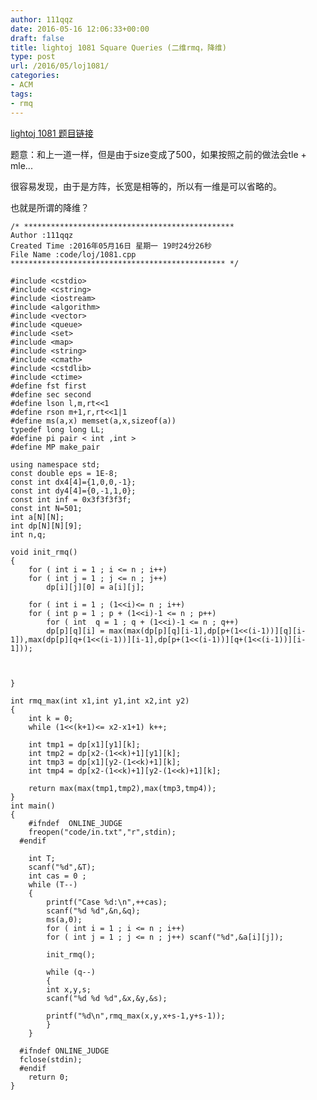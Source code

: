 ```yaml
---
author: 111qqz
date: 2016-05-16 12:06:33+00:00
draft: false
title: lightoj 1081 Square Queries (二维rmq，降维)
type: post
url: /2016/05/loj1081/
categories:
- ACM
tags:
- rmq
---
```


[lightoj 1081 题目链接](http://acm.hust.edu.cn/vjudge/problem/viewProblem.action?id=26798)



题意：和上一道一样，但是由于size变成了500，如果按照之前的做法会tle + mle...

很容易发现，由于是方阵，长宽是相等的，所以有一维是可以省略的。

也就是所谓的降维？



 

    
    /* ***********************************************
    Author :111qqz
    Created Time :2016年05月16日 星期一 19时24分26秒
    File Name :code/loj/1081.cpp
    ************************************************ */
    
    #include <cstdio>
    #include <cstring>
    #include <iostream>
    #include <algorithm>
    #include <vector>
    #include <queue>
    #include <set>
    #include <map>
    #include <string>
    #include <cmath>
    #include <cstdlib>
    #include <ctime>
    #define fst first
    #define sec second
    #define lson l,m,rt<<1
    #define rson m+1,r,rt<<1|1
    #define ms(a,x) memset(a,x,sizeof(a))
    typedef long long LL;
    #define pi pair < int ,int >
    #define MP make_pair
    
    using namespace std;
    const double eps = 1E-8;
    const int dx4[4]={1,0,0,-1};
    const int dy4[4]={0,-1,1,0};
    const int inf = 0x3f3f3f3f;
    const int N=501;
    int a[N][N];
    int dp[N][N][9];
    int n,q;
    
    void init_rmq()
    {
        for ( int i = 1 ; i <= n ; i++)
    	for ( int j = 1 ; j <= n ; j++)
    	    dp[i][j][0] = a[i][j];
    
        for ( int i = 1 ; (1<<i)<= n ; i++)
    	for ( int p = 1 ; p + (1<<i)-1 <= n ; p++)
    	    for ( int  q = 1 ; q + (1<<i)-1 <= n ; q++)
    		dp[p][q][i] = max(max(dp[p][q][i-1],dp[p+(1<<(i-1))][q][i-1]),max(dp[p][q+(1<<(i-1))][i-1],dp[p+(1<<(i-1))][q+(1<<(i-1))][i-1]));
    
    
    
    }
    
    int rmq_max(int x1,int y1,int x2,int y2)
    {
        int k = 0;
        while (1<<(k+1)<= x2-x1+1) k++;
    
        int tmp1 = dp[x1][y1][k];
        int tmp2 = dp[x2-(1<<k)+1][y1][k];
        int tmp3 = dp[x1][y2-(1<<k)+1][k];
        int tmp4 = dp[x2-(1<<k)+1][y2-(1<<k)+1][k];
    
        return max(max(tmp1,tmp2),max(tmp3,tmp4));
    }
    int main()
    {
    	#ifndef  ONLINE_JUDGE 
    	freopen("code/in.txt","r",stdin);
      #endif
    
    	int T;
    	scanf("%d",&T);
    	int cas = 0 ;
    	while (T--)
    	{
    	    printf("Case %d:\n",++cas);
    	    scanf("%d %d",&n,&q);
    	    ms(a,0);
    	    for ( int i = 1 ; i <= n ; i++)
    		for ( int j = 1 ; j <= n ; j++) scanf("%d",&a[i][j]);
    	    
    	    init_rmq();
    	    
    	    while (q--)
    	    {
    		int x,y,s;
    		scanf("%d %d %d",&x,&y,&s);
    
    		printf("%d\n",rmq_max(x,y,x+s-1,y+s-1));
    	    }
    	}
    
      #ifndef ONLINE_JUDGE  
      fclose(stdin);
      #endif
        return 0;
    }
    



